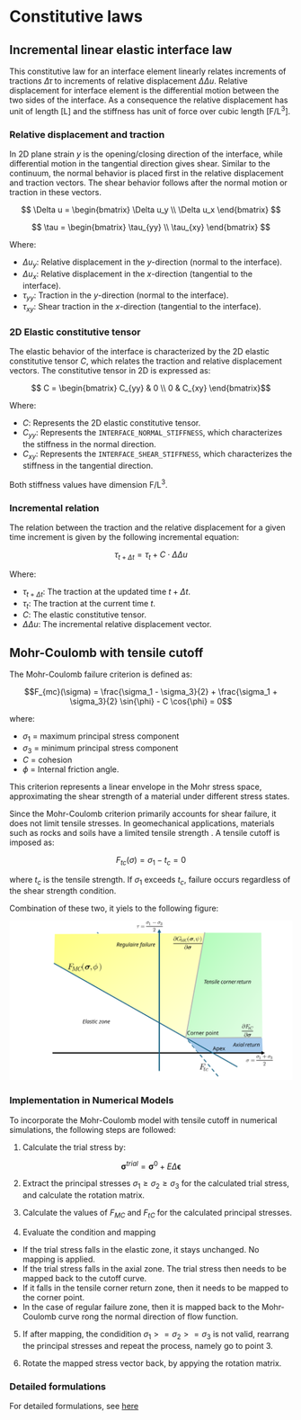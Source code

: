 # Constitutive laws


## Incremental linear elastic interface law

This constitutive law for an interface element linearly relates increments of tractions $\Delta \tau$ to increments of relative displacement $\Delta \Delta u$.
Relative displacement for interface element is the differential motion between the two sides of the interface. As a
consequence the relative displacement has unit of length $[\mathrm{L}]$ and the stiffness has unit of force over cubic length $[\mathrm{F/L^3}]$.

### Relative displacement and traction
In 2D plane strain $y$ is the opening/closing direction of the interface, while differential motion in the tangential direction
gives shear. Similar to the continuum, the normal behavior is placed first in the relative displacement and traction vectors. The shear behavior
follows after the normal motion or traction in these vectors.

$$ \Delta u = \begin{bmatrix} \Delta u_y \\ \Delta u_x \end{bmatrix} $$

$$ \tau = \begin{bmatrix} \tau_{yy} \\ \tau_{xy} \end{bmatrix} $$

Where:
* $\Delta u_y$: Relative displacement in the $y$-direction (normal to the interface).
* $\Delta u_x$: Relative displacement in the $x$-direction (tangential to the interface).
* $\tau_{yy}$: Traction in the $y$-direction (normal to the interface).
* $\tau_{xy}$: Shear traction in the $x$-direction (tangential to the interface).

### 2D Elastic constitutive tensor

The elastic behavior of the interface is characterized by the 2D elastic constitutive tensor $C$, which relates the traction and relative displacement vectors. The constitutive tensor in 2D is expressed as:

$$ C = \begin{bmatrix} C_{yy} & 0     \\
                       0     & C_{xy} \end{bmatrix}$$

Where:
* $C$: Represents the 2D elastic constitutive tensor.
* $C_{yy}$: Represents the `INTERFACE_NORMAL_STIFFNESS`, which characterizes the stiffness in the normal direction.
* $C_{xy}$: Represents the `INTERFACE_SHEAR_STIFFNESS`, which characterizes the stiffness in the tangential direction.

Both stiffness values have dimension $\mathrm{F/L^3}$.

### Incremental relation

The relation between the traction and the relative displacement for a given time increment is given by the following incremental equation:

$$ \tau_{t + \Delta t} = \tau_t + C \cdot \Delta \Delta u $$

Where:
* $\tau_{t + \Delta t}$: The traction at the updated time $t + \Delta t$.
* $\tau_t$: The traction at the current time $t$.
* $C$: The elastic constitutive tensor.
* $\Delta \Delta u$: The incremental relative displacement vector.


## Mohr-Coulomb with tensile cutoff

The Mohr-Coulomb failure criterion is defined as:

$$F_{mc}(\sigma) = \frac{\sigma_1 - \sigma_3}{2} + \frac{\sigma_1 + \sigma_3}{2} \sin⁡{\phi} - C \cos⁡{\phi} = 0$$

where:

- $\sigma_1$ = maximum principal stress component
- $\sigma_3$ = minimum principal stress component
- $C$ = cohesion
- $\phi$ = Internal friction angle.

This criterion represents a linear envelope in the Mohr stress space, approximating the shear strength of a material under different stress states.

Since the Mohr-Coulomb criterion primarily accounts for shear failure, it does not limit tensile stresses. In geomechanical applications, materials such as rocks and soils have a limited tensile strength . A tensile cutoff is imposed as:

$$ F_{tc}(\sigma) = \sigma_1 - t_c = 0 $$

where $t_c$ is the tensile strength. If $\sigma_1$ exceeds $t_c$, failure occurs regardless of the shear strength condition.

Combination of these two, it yiels to the following figure:

<img src="documentation_data/mohr-coulomb-with-tension-cutoff-zones.svg" alt="Mohr-Coulomb with tension cutoff" title="Mohr-Coulomb with tension cutoff" width="800">


### Implementation in Numerical Models

To incorporate the Mohr-Coulomb model with tensile cutoff in numerical simulations, the following steps are followed:

1. Calculate the trial stress by: 

$$\boldsymbol{\sigma}^{trial} = \boldsymbol{\sigma}^0 + E \Delta \boldsymbol{\epsilon}$$

2. Extract the principal stresses $\sigma_1 \ge \sigma_2 \ge \sigma_3$ for the calculated trial stress, and calculate the rotation matrix.

3. Calculate the values of $F_{MC}$ and $F_{tC}$ for the calculated principal stresses.

4. Evaluate the condition and mapping
  - If the trial stress falls in the elastic zone, it stays unchanged. No mapping is applied.
  - If the trial stress falls in the axial zone. The trial stress then needs to be mapped back to the cutoff curve.
  - If it falls in the tensile corner return zone, then it needs to be mapped to the corner point.
  - In the case of regular failure zone, then it is mapped back to the Mohr-Coulomb curve rong the normal direction of flow function.

5. If after mapping, the condidition $\sigma_1 >= \sigma_2 >= \sigma_3$ is not valid, rearrang the principal stresses and repeat the process, namely go to point 3.

6. Rotate the mapped stress vector back, by appying the rotation matrix.

### Detailed formulations

For detailed formulations, see [here](documentation_data/Mohr-Coulomb-with-tension_cutoff-formulations.pdf)

